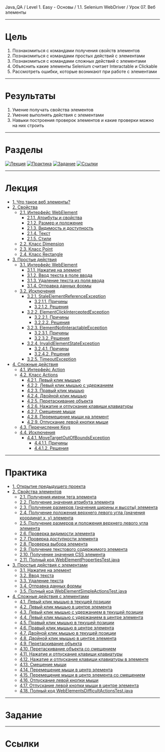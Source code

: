 Java_QA / Level 1. Easy - Основы / 1.1. Selenium WebDriver / Урок 07. Веб элементы

***

# Цель

1. Познакомиться с командами получения свойств элементов
2. Познакомиться с командами простых действий с элементами
3. Познакомиться с командами сложных действий с элементами   
4. Объяснить какие элементы Selenium считает Interactable и Clickable
5. Рассмотреть ошибки, которые возникают при работе с элементами

***

# Результаты

1. Умение получать свойства элементов
2. Умение выполнять действия с элементами   
3. Навыки построения проверок элементов и какие проверки можно на них строить

***

# Разделы

[![Лекция](https://img.shields.io/badge/-Лекция-ee99ff)](1.%20Лекция.md)
[![Практика](https://img.shields.io/badge/-Практика-aaffaa)](2.%20Практика.md)
[![Задание](https://img.shields.io/badge/-Задание-99ffee)](3.%20Задание.md)
[![Ссылки](https://img.shields.io/badge/-Ссылки-ffee99)](4.%20Ссылки.md)

***

# Лекция

* [1. Что такое веб элементы?](#1-что-такое-веб-элементы)
* [2. Свойства](#2-Свойства)
    * [2.1. Интерфейс WebElement](#21-интерфейс-webelement)
        * [2.1.1. Атрибуты и свойства](#211-атрибуты-и-свойства)
        * [2.1.2. Размер и положение](#212-размер-и-положение)
        * [2.1.3. Видимость и доступность](#213-видимость-и-доступность)
        * [2.1.4. Текст](#214-текст)
        * [2.1.5. Стили](#215-стили)
    * [2.2. Класс Dimension](#22-класс-dimension)
    * [2.3. Класс Point](#23-класс-point)
    * [2.4. Класс Rectangle](#24-класс-rectangle)
* [3. Простые действия](#3-Простые-действия)
    * [3.1. Интерфейс WebElement](#31-интерфейс-webelement)
        * [3.1.1. Нажатие на элемент](#311-нажатие-на-элемент)
        * [3.1.2. Ввод текста в поле ввода](#312-ввод-текста-в-поле-ввода)
        * [3.1.3. Удаление текста из поля ввода](#313-удаление-текста-из-поля-ввода)
        * [3.1.4. Отправка данных формы](#314-отправка-данных-формы)
    * [3.2. Исключения](#32-исключения)
        * [3.2.1. StaleElementReferenceException](#321-staleelementreferenceexception)
            * [3.2.1.1. Причины](#3211-причины)
            * [3.2.1.2. Решения](#3212-решения)
        * [3.2.2. ElementClickInterceptedException](#322-elementclickinterceptedexception)
            * [3.2.2.1. Причины](#3221-причины)
            * [3.2.2.2. Решения](#3222-решения)
        * [3.2.3. ElementNotInteractableException](#323-elementnotinteractableexception)
            * [3.2.3.1. Причины](#3231-причины)
            * [3.2.3.2. Решения](#3232-решения)
        * [3.2.4. InvalidElementStateException](#324-invalidelementstateexception)
            * [3.2.4.1. Причины](#3241-причины)
            * [3.2.4.2. Решения](#3242-решения)
        * [3.2.5. TimeoutException](#325-timeoutexception)
* [4. Сложные действия](#4-Сложные-действия)
    * [4.1. Интерфейс Action](#41-интерфейс-action)
    * [4.2. Класс Actions](#42-класс-actions)
        * [4.2.1. Левый клик мышью](#421-левый-клик-мышью)
        * [4.2.2. Левый клик мышью c удержанием](#422-левый-клик-мышью-c-удержанием)
        * [4.2.3. Правый клик мышью](#423-правый-клик-мышью)
        * [4.2.4. Двойной клик мышью](#424-двойной-клик-мышью)
        * [4.2.5. Перетаскивание объекта](#425-перетаскивание-объекта)
        * [4.2.6. Нажатие и отпускание клавиши клавиатуры](#426-нажатие-и-отпускание-клавиши-клавиатуры)
        * [4.2.7. Смещение мыши](#427-смещение-мыши)
        * [4.2.8. Перемещение мыши на элемент](#428-перемещение-мыши-на-элемент)
        * [4.2.9. Отпускание левой кнопки мыши](#429-отпускание-левой-кнопки-мыши)
    * [4.3. Перечисление Keys](#43-перечисление-keys)
    * [4.4. Исключения](#44-исключения)
        * [4.4.1. MoveTargetOutOfBoundsException](#441-movetargetoutofboundsexception)
            * [4.4.1.1. Причины](#4411-причины)
            * [4.4.1.2. Решения](#4412-решения)

***

# Практика

* [1. Открытие предыдущего проекта](#1-открытие-предыдущего-проекта)
* [2. Свойства элементов](#2-свойства-элементов)
    * [2.1. Получения имени тега элемента](#21-получения-имени-тега-элемента)
    * [2.2. Получение значения атрибута элемента](#22-получение-значения-атрибута-элемента)
    * [2.3. Получение размеров (значения ширины и высоты) элемента](#23-получение-размеров-значения-ширины-и-высоты-элемента)
    * [2.4. Получение положения верхнего левого угла (значения координат x, y) элемента](#24-получение-положения-верхнего-левого-угла-значения-координат-x-y-элемента)
    * [2.5. Получение размеров и положения верхнего левого угла элемента](#25-получение-размеров-и-положения-верхнего-левого-угла-элемента)
    * [2.6. Проверка видимости элемента](#26-проверка-видимости-элемента)
    * [2.7. Проверка доступности элемента](#27-проверка-доступности-элемента)
    * [2.8. Проверка выбора элемента](#28-проверка-выбора-элемента)
    * [2.9. Получение текстового содержимого элемента](#29-получение-текстового-содержимого-элемента)
    * [2.10. Получение значения CSS элемента](#210-получение-значения-css-элемента)
    * [2.11. Полный код WebElementPropertiesTest.java](#211-полный-код-webelementpropertiestestjava)
* [3. Простые действия с элементами](#3-простые-действия-с-элементами)
    * [3.1. Нажатие на элемент](#31-нажатие-на-элемент)
    * [3.2. Ввод текста](#32-ввод-текста)
    * [3.3. Удаление текста](#33-удаление-текста)
    * [3.4. Отправка данных формы](#34-отправка-данных-формы)
    * [3.5. Полный код WebElementSimpleActionsTest.java](#35-полный-код-webelementsimpleactionstestjava)
* [4. Сложные действия с элементами](#4-сложные-действия-с-элементами)
    * [4.1. Левый клик мышью в текущей позиции](#41-левый-клик-мышью-в-текущей-позиции)
    * [4.2. Левый клик мышью в центре элемента](#42-левый-клик-мышью-в-центре-элемента)
    * [4.3. Левый клик мышью c удержанием в текущей позиции](#43-левый-клик-мышью-c-удержанием-в-текущей-позиции)
    * [4.4. Левый клик мышью c удержанием в центре элемента](#44-левый-клик-мышью-c-удержанием-в-центре-элемента)
    * [4.5. Правый клик мышью в текущей позиции](#45-правый-клик-мышью-в-текущей-позиции)
    * [4.6. Правый клик мышью в центре элемента](#46-правый-клик-мышью-в-центре-элемента)
    * [4.7. Двойной клик мышью в текущей позиции](#47-двойной-клик-мышью-в-текущей-позиции)
    * [4.8. Двойной клик мышью в центре элемента](#48-двойной-клик-мышью-в-центре-элемента)
    * [4.9. Перетаскивание объекта](#49-перетаскивание-объекта)
    * [4.10. Перетаскивание объекта со смещением](#410-перетаскивание-объекта-со-смещением)
    * [4.11. Нажатие и отпускание клавиши клавиатуры](#411-нажатие-и-отпускание-клавиши-клавиатуры)
    * [4.12. Нажатие и отпускание клавиши клавиатуры в элементе](#412-нажатие-и-отпускание-клавиши-клавиатуры-в-элементе)
    * [4.13. Смещение мыши](#413-смещение-мыши)
    * [4.14. Перемещение мыши в центр элемента](#414-перемещение-мыши-в-центр-элемента)
    * [4.15. Перемещение мыши в центр элемента со смещением](#415-перемещение-мыши-в-центр-элемента-со-смещением)
    * [4.16. Отпускание левой кнопки мыши](#416-отпускание-левой-кнопки-мыши)
    * [4.17. Отпускание левой кнопки мыши в центре элемента](#417-отпускание-левой-кнопки-мыши-в-центре-элемента)
    * [4.18. Полный код WebElementsDifficultActionsTest.java](#418-полный-код-webelementsdifficultactionstestjava)

***

# Задание

***

# Ссылки